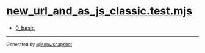 # [new_url_and_as_js_classic.test.mjs](../new_url_and_as_js_classic.test.mjs)


- [0_basic](0_basic/0_basic.md)

---

<sub>
  Generated by <a href="https://github.com/jsenv/core/tree/main/packages/independent/snapshot">@jsenv/snapshot</a>
</sub>
